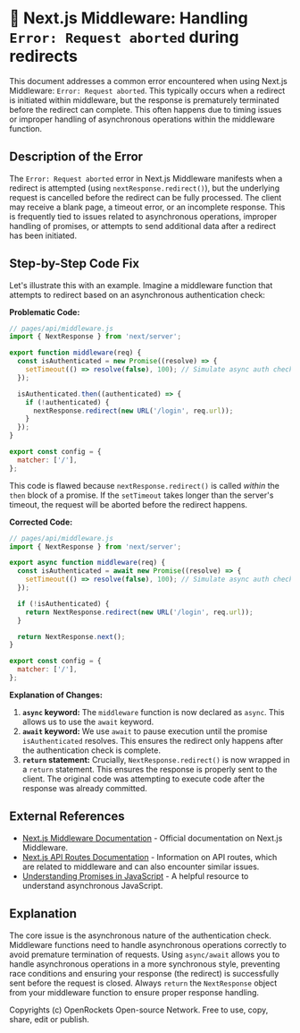 # 🐞 Next.js Middleware: Handling `Error: Request aborted` during redirects


This document addresses a common error encountered when using Next.js Middleware: `Error: Request aborted`.  This typically occurs when a redirect is initiated within middleware, but the response is prematurely terminated before the redirect can complete.  This often happens due to timing issues or improper handling of asynchronous operations within the middleware function.


## Description of the Error

The `Error: Request aborted` error in Next.js Middleware manifests when a redirect is attempted (using `nextResponse.redirect()`), but the underlying request is cancelled before the redirect can be fully processed.  The client may receive a blank page, a timeout error, or an incomplete response. This is frequently tied to issues related to asynchronous operations, improper handling of promises, or attempts to send additional data after a redirect has been initiated.

## Step-by-Step Code Fix

Let's illustrate this with an example.  Imagine a middleware function that attempts to redirect based on an asynchronous authentication check:


**Problematic Code:**

```javascript
// pages/api/middleware.js
import { NextResponse } from 'next/server';

export function middleware(req) {
  const isAuthenticated = new Promise((resolve) => {
    setTimeout(() => resolve(false), 100); // Simulate async auth check
  });

  isAuthenticated.then((authenticated) => {
    if (!authenticated) {
      nextResponse.redirect(new URL('/login', req.url));
    }
  });
}

export const config = {
  matcher: ['/'],
};
```

This code is flawed because `nextResponse.redirect()` is called *within* the `then` block of a promise.  If the `setTimeout` takes longer than the server's timeout, the request will be aborted before the redirect happens.

**Corrected Code:**

```javascript
// pages/api/middleware.js
import { NextResponse } from 'next/server';

export async function middleware(req) {
  const isAuthenticated = await new Promise((resolve) => {
    setTimeout(() => resolve(false), 100); // Simulate async auth check
  });

  if (!isAuthenticated) {
    return NextResponse.redirect(new URL('/login', req.url));
  }

  return NextResponse.next();
}

export const config = {
  matcher: ['/'],
};
```

**Explanation of Changes:**

1. **`async` keyword:** The `middleware` function is now declared as `async`. This allows us to use the `await` keyword.
2. **`await` keyword:** We use `await` to pause execution until the promise `isAuthenticated` resolves. This ensures the redirect only happens after the authentication check is complete.
3. **`return` statement:** Crucially, `NextResponse.redirect()` is now wrapped in a `return` statement. This ensures the response is properly sent to the client.  The original code was attempting to execute code after the response was already committed.

## External References

* [Next.js Middleware Documentation](https://nextjs.org/docs/app/building-your-application/routing/middleware) - Official documentation on Next.js Middleware.
* [Next.js API Routes Documentation](https://nextjs.org/docs/api-routes/introduction) - Information on API routes, which are related to middleware and can also encounter similar issues.
* [Understanding Promises in JavaScript](https://developer.mozilla.org/en-US/docs/Web/JavaScript/Reference/Statements/async_function) - A helpful resource to understand asynchronous JavaScript.


## Explanation

The core issue is the asynchronous nature of the authentication check.  Middleware functions need to handle asynchronous operations correctly to avoid premature termination of requests. Using `async/await` allows you to handle asynchronous operations in a more synchronous style, preventing race conditions and ensuring your response (the redirect) is successfully sent before the request is closed.  Always `return` the `NextResponse` object from your middleware function to ensure proper response handling.


Copyrights (c) OpenRockets Open-source Network. Free to use, copy, share, edit or publish.

